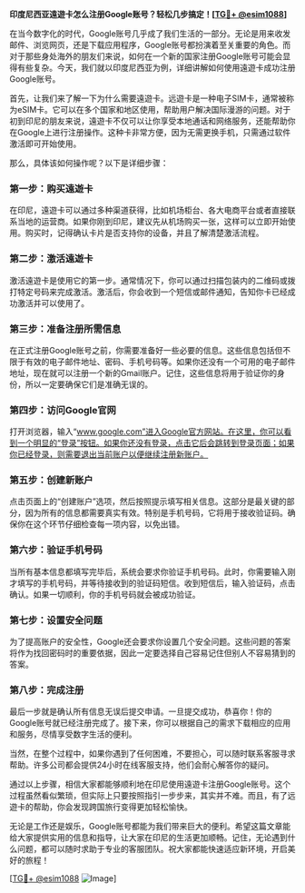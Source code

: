 **印度尼西亚遠遊卡怎么注册Google账号？轻松几步搞定！[[TG💪+ @esim1088](https://t.me/s/esim1088)]**

在当今数字化的时代，Google账号几乎成了我们生活的一部分。无论是用来收发邮件、浏览网页，还是下载应用程序，Google账号都扮演着至关重要的角色。而对于那些身处海外的朋友们来说，如何在一个新的国家注册Google账号可能会显得有些复杂。今天，我们就以印度尼西亚为例，详细讲解如何使用遠遊卡成功注册Google账号。

首先，让我们来了解一下为什么需要遠遊卡。远遊卡是一种电子SIM卡，通常被称为eSIM卡。它可以在多个国家和地区使用，帮助用户解决国际漫游的问题。对于初到印尼的朋友来说，遠遊卡不仅可以让你享受本地通话和网络服务，还能帮助你在Google上进行注册操作。这种卡非常方便，因为无需更换手机，只需通过软件激活即可开始使用。

那么，具体该如何操作呢？以下是详细步骤：

### 第一步：购买遠遊卡

在印尼，遠遊卡可以通过多种渠道获得，比如机场柜台、各大电商平台或者直接联系当地的运营商。如果你刚到印尼，建议先从机场购买一张，这样可以立即开始使用。购买时，记得确认卡片是否支持你的设备，并且了解清楚激活流程。

### 第二步：激活遠遊卡

激活遠遊卡是使用它的第一步。通常情况下，你可以通过扫描包装内的二维码或拨打特定号码来完成激活。激活后，你会收到一个短信或邮件通知，告知你卡已经成功激活并可以使用了。

### 第三步：准备注册所需信息

在正式注册Google账号之前，你需要准备好一些必要的信息。这些信息包括但不限于有效的电子邮件地址、密码、手机号码等。如果你还没有一个可用的电子邮件地址，现在就可以注册一个新的Gmail账户。记住，这些信息将用于验证你的身份，所以一定要确保它们是准确无误的。

### 第四步：访问Google官网

打开浏览器，输入“www.google.com”进入Google官方网站。在这里，你可以看到一个明显的“登录”按钮。如果你还没有登录，点击它后会跳转到登录页面；如果你已经登录，则需要退出当前账户以便继续注册新账户。

### 第五步：创建新账户

点击页面上的“创建账户”选项，然后按照提示填写相关信息。这部分是最关键的部分，因为所有的信息都需要真实有效。特别是手机号码，它将用于接收验证码。确保你在这个环节仔细检查每一项内容，以免出错。

### 第六步：验证手机号码

当所有基本信息都填写完毕后，系统会要求你验证手机号码。此时，你需要输入刚才填写的手机号码，并等待接收到的验证码短信。收到短信后，输入验证码，点击确认。如果一切顺利，你的手机号码就会被成功验证。

### 第七步：设置安全问题

为了提高账户的安全性，Google还会要求你设置几个安全问题。这些问题的答案将作为找回密码时的重要依据，因此一定要选择自己容易记住但别人不容易猜到的答案。

### 第八步：完成注册

最后一步就是确认所有信息无误后提交申请。一旦提交成功，恭喜你！你的Google账号就已经注册完成了。接下来，你可以根据自己的需求下载相应的应用和服务，尽情享受数字生活的便利。

当然，在整个过程中，如果你遇到了任何困难，不要担心，可以随时联系客服寻求帮助。许多公司都会提供24小时在线客服支持，他们会耐心解答你的疑问。

通过以上步骤，相信大家都能够顺利地在印尼使用遠遊卡注册Google账号。这个过程虽然看似繁琐，但实际上只要按照指引一步步来，其实并不难。而且，有了远遊卡的帮助，你会发现跨国旅行变得更加轻松愉快。

无论是工作还是娱乐，Google账号都能为我们带来巨大的便利。希望这篇文章能给大家提供实用的信息和指导，让大家在印尼的生活更加顺畅。记住，无论遇到什么问题，都可以随时求助于专业的客服团队。祝大家都能快速适应新环境，开启美好的旅程！

[[TG💪+ @esim1088](https://t.me/s/esim1088) ![Image](https://i.postimg.cc/4NQfJmqS/Snipaste-2025-05-13-00-14-12.png)]